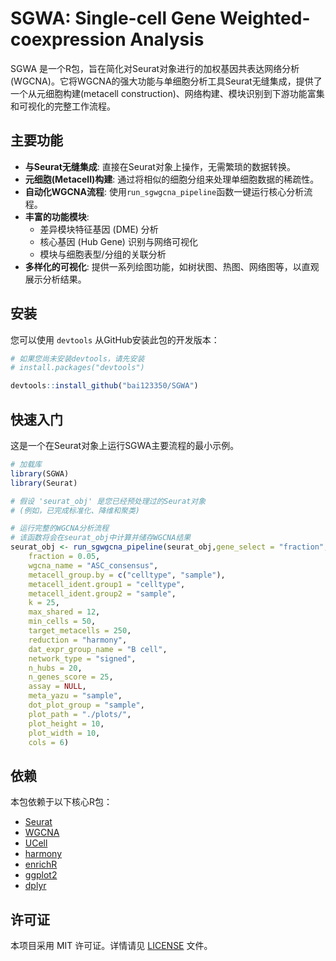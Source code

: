 # SGWA: Single-cell Gene Weighted-coexpression Analysis

SGWA 是一个R包，旨在简化对Seurat对象进行的加权基因共表达网络分析 (WGCNA)。它将WGCNA的强大功能与单细胞分析工具Seurat无缝集成，提供了一个从元细胞构建(metacell construction)、网络构建、模块识别到下游功能富集和可视化的完整工作流程。

## 主要功能

*   **与Seurat无缝集成**: 直接在Seurat对象上操作，无需繁琐的数据转换。
*   **元细胞(Metacell)构建**: 通过将相似的细胞分组来处理单细胞数据的稀疏性。
*   **自动化WGCNA流程**: 使用`run_sgwgcna_pipeline`函数一键运行核心分析流程。
*   **丰富的功能模块**:
    *   差异模块特征基因 (DME) 分析
    *   核心基因 (Hub Gene) 识别与网络可视化
    *   模块与细胞表型/分组的关联分析
*   **多样化的可视化**: 提供一系列绘图功能，如树状图、热图、网络图等，以直观展示分析结果。

## 安装

您可以使用 `devtools` 从GitHub安装此包的开发版本：

```r
# 如果您尚未安装devtools，请先安装
# install.packages("devtools")

devtools::install_github("bai123350/SGWA")
```

## 快速入门

这是一个在Seurat对象上运行SGWA主要流程的最小示例。

```r
# 加载库
library(SGWA)
library(Seurat)

# 假设 'seurat_obj' 是您已经预处理过的Seurat对象
# (例如，已完成标准化、降维和聚类)

# 运行完整的WGCNA分析流程
# 该函数将会在seurat_obj中计算并储存WGCNA结果
seurat_obj <- run_sgwgcna_pipeline(seurat_obj,gene_select = "fraction",
    fraction = 0.05,
    wgcna_name = "ASC_consensus",
    metacell_group.by = c("celltype", "sample"),
    metacell_ident.group1 = "celltype",
    metacell_ident.group2 = "sample",
    k = 25,
    max_shared = 12,
    min_cells = 50,
    target_metacells = 250,
    reduction = "harmony",
    dat_expr_group_name = "B cell",
    network_type = "signed",
    n_hubs = 20,
    n_genes_score = 25,
    assay = NULL,
    meta_yazu = "sample",
    dot_plot_group = "sample",
    plot_path = "./plots/",
    plot_height = 10,
    plot_width = 10,
    cols = 6)
```

## 依赖

本包依赖于以下核心R包：
- [Seurat](https://satijalab.org/seurat/)
- [WGCNA](https://horvath.genetics.ucla.edu/html/CoexpressionNetwork/Rpackages/WGCNA/)
- [UCell](https://github.com/carmonalab/UCell)
- [harmony](https://github.com/immunogenomics/harmony)
- [enrichR](https://github.com/wiflish/enrichR)
- [ggplot2](https://ggplot2.tidyverse.org)
- [dplyr](https.dplyr.tidyverse.org)

## 许可证

本项目采用 MIT 许可证。详情请见 [LICENSE](LICENSE) 文件。
